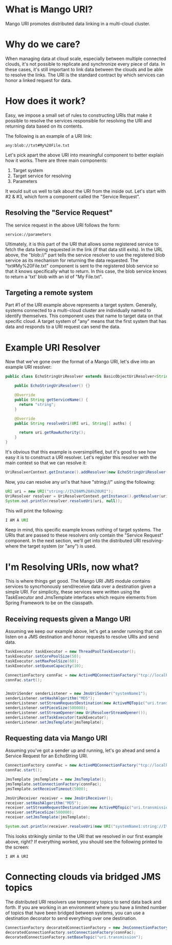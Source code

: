 # What is Mango URI?

Mango URI promotes distributed data linking in a multi-cloud cluster. 

# Why do we care?

When managing data at cloud scale, especially between multiple connected clouds, it's not possible to replicate and synchronize every piece of data. In these cases, it's still important to link data between the clouds and be able to resolve the links. The URI is the standard contract by which services can honor a linked request for data.

# How does it work?

Easy, we impose a small set of rules to constructing URIs that make it possible to resolve the services responsible for resolving the URI and returning data based on its contents.

The following is an example of a URI link:
```
any:blob://txt#My%20File.txt
```


Let's pick apart the above URI into meaningful component to better explain how it works. There are three main components:

1. Target system
2. Target service for resolving
3. Parameters


It would suit us well to talk about the URI from the inside out. Let's start with #2 & #3, which form a component called the "Service Request".

## Resolving the "Service Request"

The service request in the above URI follows the form:
```
service://parameters
```

Ultimately, it is this part of the URI that allows some registered service to fetch the data being requested in the link (if that data still exits). In the URL above, the "blob://" part tells the service resolver to use the registered blob service as its mechanism for returning the data requested. The "txt#My%20File.txt" component is sent to the registered blob service so that it knows specifically what to return. In this case, the blob service knows to return a 'txt' blob with an id of "My File.txt".

## Targeting a remote system

Part #1 of the URI example above represents a target system. Generally, systems connected to a multi-cloud cluster are individually named to identify themselves. This component uses that name to target data on that specific cloud. A target system of "any" means that the first system that has data and responds to a URI request can send the data.

# Example URI Resolver

Now that we've gone over the format of a Mango URI, let's dive into an example URI resolver:
```java
public class EchoStringUriResolver extends BasicObjectUriResolver<String> {

    public EchoStringUriResolver() {}

    @Override
    public String getServiceName() {
      return "string";
    }

    @Override
    public String resolveUri(URI uri, String[] auths) {

      return uri.getRawAuthority();
    }
}
```

It's obvious that this example is oversimplified, but it's good to see how easy it is to construct a URI resolver. Let's register this resolver with the main context so that we can resolve it:
```java
UriResolverContext.getInstance().addResolver(new EchoStringUriResolver());
```

Now, you can resolve any uri's that have "string://" using the following:
```java
URI uri = new URI("string://I%20AM%20A%20URI");
UriResolver resolver = UriResolverContext.getInstance().getResolver(uri);
System.out.println(resolver.resolveUri(uri, null));
```

This will print the following:
```java
I AM A URI
```

Keep in mind, this specific example knows nothing of target systems. The URIs that are passed to these resolvers only contain the "Service Request" component. In the next section, we'll get into the distributed URI resolving- where the target system (or "any") is used.

# I'm Resolving URIs, now what?

This is where things get good. The Mango URI JMS module contains services to syncrhonously send/receive data over a destination given a simple URI. For simplicity, these services were written using the TaskExecutor and JmsTemplate interfaces which require elements from Spring Framework to be on the classpath.

## Receiving requests given a Mango URI

Assuming we keep our example above, let's get a sender running that can listen on a JMS destination and honor requests to resolve URIs and send data.

```java 
TaskExecutor taskExecutor = new ThreadPoolTaskExecutor();
taskExecutor.setCorePoolSize(50);
taskExecutor.setMaxPoolSize(60);
taskExecutor.setQueueCapacity(10);

ConnectionFactory connFac = new ActiveMQConnectionFactory("tcp://localhost:61616");
connFac.start();


JmsUriSender senderListener = new JmsUriSender("systemName1");
senderListener.setHashAlgorithm("MD5");
senderListener.setStreamRequestDestination(new ActiveMQTopic("uri.transmission");
senderListener.setPieceSize(500000);
senderListener.setStreamOpener(new UriResolverStreamOpener());
senderListener.setTaskExecutor(taskExecutor);
senderListener.setJmsTemplate(jmsTemplate);
```

## Requesting data via Mango URI

Assuming you've got a sender up and running, let's go ahead and send a Service Request for an EchoString URI.

```java
ConnectionFactory connFac = new ActiveMQConnectionFactory("tcp://localhost:61616");
connFac.start();

JmsTemplate jmsTemplate = new JmsTemplate();
jmsTemplate.setConnectionFactory(connFac);
jmsTemplate.setReceiveTimeout(5000);

JmsUriReceiver receiver = new JmsUriReceiver();
receiver.setHashAlgorithm("MD5");
receiver.setStreamRequestDestination(new ActiveMQTopic("uri.transmission");
receiver.setPieceSize(500000);
receiver.setJmsTemplate(jmsTemplate);

System.out.println(receiver.resolveUri(new URI("systemName1:string://I%20AM%20A%20URI")), new String[]{});
```

This looks strikingly similar to the URI that we resolved in our first example above, right? If everything worked, you should see the following printed to the screen:
```
I AM A URI
```

# Connecting clouds via bridged JMS topics

The distributed URI resolvers use temporary topics to send data back and forth. If you are working in an environment where you have a limited number of topics that have been bridged between systems, you can use a destination decorator to send everything over one destination.

```java
ConnectionFactory decoratedConnectionFactory = new JmsConnectionFactoryTopicDecorator();
decoratedConnectionFactory.setConnectionFactory(connFac);
decoratedConnectionFactory.setBaseTopic("uri.transmission");
```
